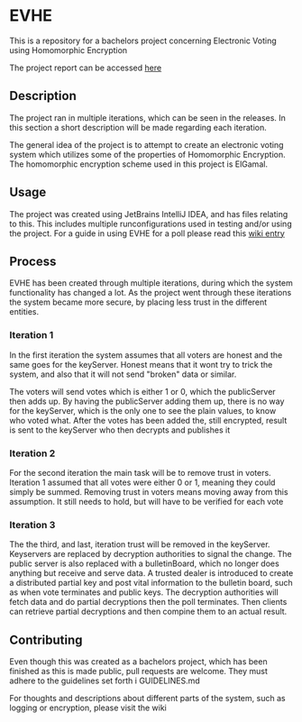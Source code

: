 # EVHE
This is a repository for a bachelors project concerning Electronic Voting using Homomorphic Encryption

The project report can be accessed [here](https://github.com/Ernstsen/EVHE/blob/master/Report.pdf)

## Description
The project ran in multiple iterations, which can be seen in the releases. In this section a short description will be made regarding each iteration.

The general idea of the project is to attempt to create an electronic voting system which utilizes some of the properties of Homomorphic Encryption. 
The homomorphic encryption scheme used in this project is ElGamal.

## Usage
The project was created using JetBrains IntelliJ IDEA, and has files relating to this. This includes multiple runconfigurations used in testing and/or using the project. 
For a guide in using EVHE for a poll please read this [wiki entry](https://github.com/Ernstsen/EVHE/wiki/Running-EVHE)

## Process
EVHE has been created through multiple iterations, during which the system functionality has changed a lot. As the project went through these iterations the system became more secure, by placing less trust in the different entities.

### Iteration 1
In the first iteration the system assumes that all voters are honest and the same goes for the keyServer. Honest means that it wont try to trick the system, and also that it will not send "broken" data or similar.

The voters will send votes which is either 1 or 0, which the publicServer then adds up. By having the publicServer adding them up, there is no way for the keyServer, which is the only one to see the plain values, to know who voted what. After the votes has been added the, still encrypted, result is sent to the keyServer who then decrypts and publishes it

### Iteration 2
For the second iteration the main task will be to remove trust in voters.
Iteration 1 assumed that all votes were either 0 or 1, meaning they could simply be summed. Removing trust in voters means moving away from this assumption. It still needs to hold, but will have to be verified for each vote

### Iteration 3
The the third, and last, iteration trust will be removed in the keyServer.
Keyservers are replaced by decryption authorities to signal the change. The public server is also replaced with a bulletinBoard, which no longer does anything but receive and serve data.
A trusted dealer is introduced to create a distributed partial key and post vital information to the bulletin board, such as when vote terminates and public keys.
The decryption authorities will fetch data and do partial decryptions then the poll terminates. Then clients can retrieve partial decryptions and then compine them to an actual result. 

## Contributing
Even though this was created as a bachelors project, which has been finished as this is made public, pull requests are welcome.
They must adhere to the guidelines set forth i GUIDELINES.md

For thoughts and descriptions about different parts of the system, such as logging or encryption, please visit the wiki
